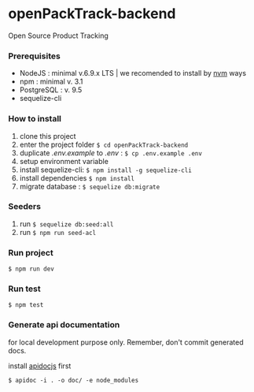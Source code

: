 # openPackTrack-backend

Open Source Product Tracking

### Prerequisites

- NodeJS : minimal v.6.9.x LTS | we recomended to install by [nvm](https://github.com/creationix/nvm) ways
- npm : minimal v. 3.1
- PostgreSQL : v. 9.5
- sequelize-cli

### How to install

1. clone this project
2. enter the project folder `$ cd openPackTrack-backend`
3. duplicate _.env.example_ to _.env_ : `$ cp .env.example .env`
4. setup environment variable
5. install sequelize-cli: `$ npm install -g sequelize-cli`
6. install dependencies `$ npm install`
7. migrate database : `$ sequelize db:migrate`

### Seeders

1. run `$ sequelize db:seed:all`
2. run `$ npm run seed-acl`

### Run project

`$ npm run dev`

### Run test

`$ npm test`

### Generate api documentation

for local development purpose only. Remember, don't commit generated docs.

install [apidocjs](http://apidocjs.com/#install) first

`$ apidoc -i . -o doc/ -e node_modules`
